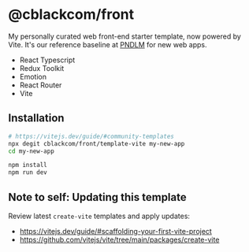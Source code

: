 # @cblackcom/front

My personally curated web front-end starter template, now powered by Vite.  It's our reference baseline at [PNDLM](https://pndlm.com) for new web apps.

* React Typescript
* Redux Toolkit
* Emotion
* React Router
* Vite

## Installation

```bash
# https://vitejs.dev/guide/#community-templates
npx degit cblackcom/front/template-vite my-new-app
cd my-new-app

npm install
npm run dev
```

## Note to self: Updating this template

Review latest `create-vite` templates and apply updates:
* https://vitejs.dev/guide/#scaffolding-your-first-vite-project
* https://github.com/vitejs/vite/tree/main/packages/create-vite
